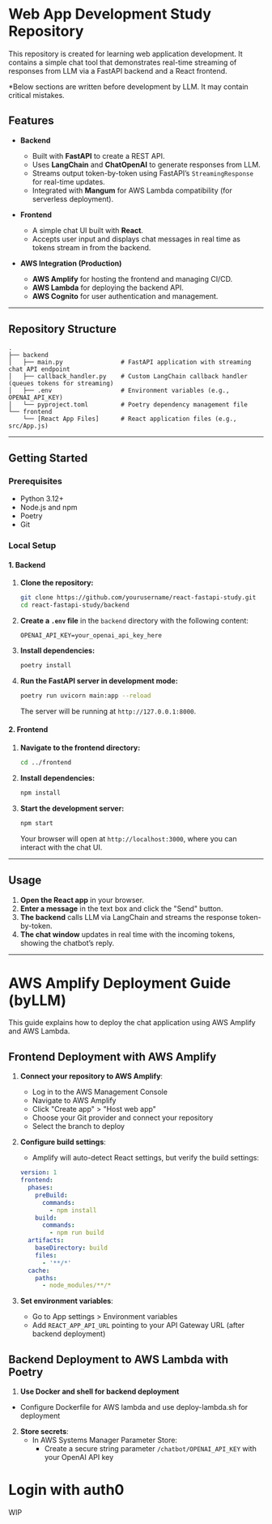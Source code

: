 # Web App Development Study Repository

This repository is created for learning web application development. It contains a simple chat tool that demonstrates real-time streaming of responses from LLM via a FastAPI backend and a React frontend.

*Below sections are written before development by LLM. It may contain critical mistakes.

## Features

- **Backend**
  - Built with **FastAPI** to create a REST API.
  - Uses **LangChain** and **ChatOpenAI** to generate responses from LLM.
  - Streams output token-by-token using FastAPI’s `StreamingResponse` for real-time updates.
  - Integrated with **Mangum** for AWS Lambda compatibility (for serverless deployment).

- **Frontend**
  - A simple chat UI built with **React**.
  - Accepts user input and displays chat messages in real time as tokens stream in from the backend.

- **AWS Integration (Production)**
  - **AWS Amplify** for hosting the frontend and managing CI/CD.
  - **AWS Lambda** for deploying the backend API.
  - **AWS Cognito** for user authentication and management.

---

## Repository Structure

```
.
├── backend
│   ├── main.py                # FastAPI application with streaming chat API endpoint
│   ├── callback_handler.py    # Custom LangChain callback handler (queues tokens for streaming)
│   ├── .env                   # Environment variables (e.g., OPENAI_API_KEY)
│   └── pyproject.toml         # Poetry dependency management file
└── frontend
    └── [React App Files]      # React application files (e.g., src/App.js)
```

---

## Getting Started

### Prerequisites

- Python 3.12+
- Node.js and npm
- Poetry
- Git

### Local Setup

#### 1. Backend

1. **Clone the repository:**
   ```bash
   git clone https://github.com/yourusername/react-fastapi-study.git
   cd react-fastapi-study/backend
   ```

2. **Create a `.env` file** in the `backend` directory with the following content:
   ```
   OPENAI_API_KEY=your_openai_api_key_here
   ```

3. **Install dependencies:**
   ```bash
   poetry install
   ```

4. **Run the FastAPI server in development mode:**
   ```bash
   poetry run uvicorn main:app --reload
   ```
   The server will be running at `http://127.0.0.1:8000`.

#### 2. Frontend

1. **Navigate to the frontend directory:**
   ```bash
   cd ../frontend
   ```

2. **Install dependencies:**
   ```bash
   npm install
   ```

3. **Start the development server:**
   ```bash
   npm start
   ```
   Your browser will open at `http://localhost:3000`, where you can interact with the chat UI.

---

## Usage

1. **Open the React app** in your browser.
2. **Enter a message** in the text box and click the "Send" button.
3. **The backend** calls LLM via LangChain and streams the response token-by-token.
4. **The chat window** updates in real time with the incoming tokens, showing the chatbot’s reply.

---

# AWS Amplify Deployment Guide (byLLM)

This guide explains how to deploy the chat application using AWS Amplify and AWS Lambda.

## Frontend Deployment with AWS Amplify

1. **Connect your repository to AWS Amplify**:
   - Log in to the AWS Management Console
   - Navigate to AWS Amplify
   - Click "Create app" > "Host web app"
   - Choose your Git provider and connect your repository
   - Select the branch to deploy

2. **Configure build settings**:
   - Amplify will auto-detect React settings, but verify the build settings:

   ```yaml
   version: 1
   frontend:
     phases:
       preBuild:
         commands:
           - npm install
       build:
         commands:
           - npm run build
     artifacts:
       baseDirectory: build
       files:
         - '**/*'
     cache:
       paths:
         - node_modules/**/*
   ```

3. **Set environment variables**:
   - Go to App settings > Environment variables
   - Add `REACT_APP_API_URL` pointing to your API Gateway URL (after backend deployment)

## Backend Deployment to AWS Lambda with Poetry
1. **Use Docker and shell for backend deployment**
  - Configure Dockerfile for AWS lambda and use deploy-lambda.sh for deployment

2. **Store secrets**:
   - In AWS Systems Manager Parameter Store:
     - Create a secure string parameter `/chatbot/OPENAI_API_KEY` with your OpenAI API key

# Login with auth0
WIP